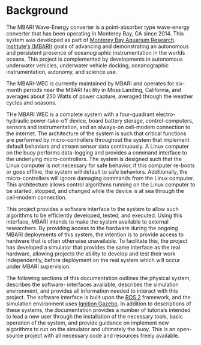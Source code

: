 # Background  

The MBARI Wave-Energy converter is a point-absorber type wave-energy converter that has been
operating in Monterey Bay, CA since 2014. This system was developed as part of
[Monterey Bay Aquarium Research Institute's (MBARI)](http://www.mbari.org) goals of advancing and
demonstrating an autonomous and persistent presence of oceanographic instrumentation in the worlds
oceans. This project is complemented by developments in autonomous underwater vehicles, underwater
vehicle docking, oceanographic instrumentation, autonomy, and science use. 

The MBARI-WEC is currently maintained by MBARI and operates for six-month periods near the MBARI
facility in Moss Landing, California, and averages about 250 Watts of power capture, averaged
through the weather cycles and seasons.

THe MBARI WEC is a complete system with a four-quadrant electro-hydraulic power-take-off device,
board battery storage, control-computers, sensors and instrumentation, and an always-on cell-modem
connection to the internet. The architecture of the system is such that critical functions are
performed by micro-controllers throughout the system that implement default behaviors and stream
sensor data continuously. A Linux computer on the buoy performs data-logging and provides a
command interface to the underlying micro-controllers. The system is designed such that the Linux
computer is not necessary for safe behavior, if this computer re-boots or goes offline, the system
will default to safe behaviors. Additionally, the micro-controllers will ignore damaging commands
from the Linux computer. This architecture allows control algorithms running on the Linux computer
to be started, stopped, and changed while the device is at sea through the cell-modem connection.  

This project provides a software interface to the system to allow such algorithms to be
efficiently developed, tested, and executed. Using this interface, MBARI intends to make the system
available to external researchers. By providing access to the hardware during the ongoing MBARI
deployments of this system, the intention is to provide access to hardware that is often otherwise
unavailable. To facilitate this, the project has developed a simulator that provides the same
interface as the real hardware, allowing projects the ability to develop and test their work
independently, before deployment on the real system which will occur under MBARI supervision.

The following sections of this documentation outlines the physical system, describes the software-
interfaces available, describes the simulation environment, and provides all information needed to
interact with this project. The software interface is built upon the [ROS 2](www.ros.org)
framework, and the simulation environment uses [Ignition Gazebo](www.gazebo.org). In addition to
descriptions of these systems, the documentation provides a number of tutorials intended to lead a
new user through the installation of the necessary tools, basic operation of the system, and
provide guidance on implement new algorithms to run on the simulator and ultimately the buoy. This
is an open-source project with all necessary code and resources freely available.  
